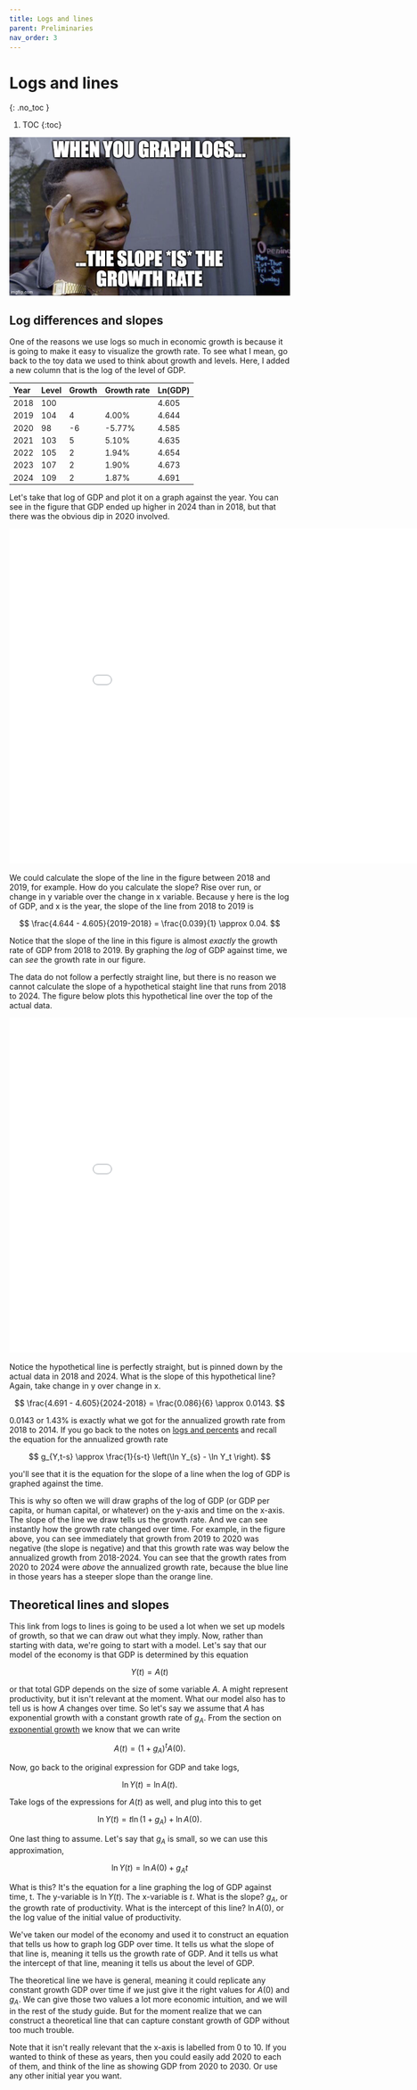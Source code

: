 ```yaml
---
title: Logs and lines
parent: Preliminaries
nav_order: 3
---
```


# Logs and lines
{: .no_toc }

1. TOC 
{:toc}

![Meme](meme_graph.png)

## Log differences and slopes
One of the reasons we use logs so much in economic growth is because it is going to make it easy to visualize the growth rate. To see what I mean, go back to the toy data we used to think about growth and levels. Here, I added a new column that is the log of the level of GDP.

| Year | Level | Growth | Growth rate | Ln(GDP) |
|:-----|:------------------|:------|:----|:----|
| 2018 | 100 |    |       | 4.605 |
| 2019 | 104 | 4  | 4.00% | 4.644 |
| 2020 |  98 | -6 | -5.77% | 4.585 |
| 2021 | 103 | 5  | 5.10% | 4.635 |
| 2022 | 105 | 2  | 1.94% | 4.654 |
| 2023 | 107 | 2  | 1.90% | 4.673 |
| 2024 | 109 | 2  | 1.87% | 4.691 |

Let's take that log of GDP and plot it on a graph against the year. You can see in the figure that GDP ended up higher in 2024 than in 2018, but that there was the obvious dip in 2020 involved.

<iframe width="900" height="600" frameborder="0" scrolling="no" src="//plotly.com/~dvollrath/25.embed"></iframe>

We could calculate the slope of the line in the figure between 2018 and 2019, for example. How do you calculate the slope? Rise over run, or change in y variable over the change in x variable. Because y here is the log of GDP, and x is the year, the slope of the line from 2018 to 2019 is

$$
\frac{4.644 - 4.605}{2019-2018} = \frac{0.039}{1} \approx 0.04.
$$

Notice that the slope of the line in this figure is almost *exactly* the growth rate of GDP from 2018 to 2019. By graphing the *log* of GDP against time, we can *see* the growth rate in our figure. 

The data do not follow a perfectly straight line, but there is no reason we cannot calculate the slope of a hypothetical staight line that runs from 2018 to 2024. The figure below plots this hypothetical line over the top of the actual data.

<iframe width="900" height="600" frameborder="0" scrolling="no" src="//plotly.com/~dvollrath/27.embed"></iframe>

Notice the hypothetical line is perfectly straight, but is pinned down by the actual data in 2018 and 2024. What is the slope of this hypothetical line? Again, take change in y over change in x.

$$
\frac{4.691 - 4.605}{2024-2018} = \frac{0.086}{6} \approx 0.0143.
$$

0.0143 or 1.43% is exactly what we got for the annualized growth rate from 2018 to 2014. If you go back to the notes on [logs and percents](http://growthecon.com/StudyGuide/preliminaries/logs.html) and recall the equation for the annualized growth rate

$$
g_{Y,t-s} \approx \frac{1}{s-t} \left(\ln Y_{s} - \ln Y_t \right).
$$

you'll see that it is the equation for the slope of a line when the log of GDP is graphed against the time. 

This is why so often we will draw graphs of the log of GDP (or GDP per capita, or human capital, or whatever) on the y-axis and time on the x-axis. The slope of the line we draw tells us the growth rate. And we can see instantly how the growth rate changed over time. For example, in the figure above, you can see immediately that growth from 2019 to 2020 was negative (the slope is negative) and that this growth rate was way below the annualized growth from 2018-2024. You can see that the growth rates from 2020 to 2024 were *above* the annualized growth rate, because the blue line in those years has a steeper slope than the orange line. 

## Theoretical lines and slopes
This link from logs to lines is going to be used a lot when we set up models of growth, so that we can draw out what they imply. Now, rather than starting with data, we're going to start with a model. Let's say that our model of the economy is that GDP is determined by this equation

$$
Y(t) = A(t)
$$

or that total GDP depends on the size of some variable $A$. A might represent productivity, but it isn't relevant at the moment. What our model also has to tell us is how $A$ changes over time. So let's say we assume that $A$ has exponential growth with a constant growth rate of $g_A$. From the section on [exponential growth](http://growthecon.com/StudyGuide/preliminaries/logs.html) we know that we can write

$$
A(t) = (1+g_A)^t A(0).
$$

Now, go back to the original expression for GDP and take logs,

$$
\ln Y(t) = \ln A(t).
$$

Take logs of the expressions for $A(t)$ as well, and plug into this to get

$$
\ln Y(t) = t \ln (1+g_A) + \ln A(0).
$$

One last thing to assume. Let's say that $g_A$ is small, so we can use this approximation,

$$
\ln Y(t) = \ln A(0) + g_A t
$$

What is this? It's the equation for a line graphing the log of GDP against time, t. The y-variable is $\ln Y(t)$. The x-variable is $t$. What is the slope? $g_A$, or the growth rate of productivity. What is the intercept of this line? $\ln A(0)$, or the log value of the initial value of productivity.

We've taken our model of the economy and used it to construct an equation that tells us how to graph log GDP over time. It tells us what the slope of that line is, meaning it tells us the growth rate of GDP. And it tells us what the intercept of that line, meaning it tells us about the level of GDP.

The theoretical line we have is general, meaning it could replicate any constant growth GDP over time if we just give it the right values for $A(0)$ and $g_A$. We can give those two values a lot more economic intuition, and we will in the rest of the study guide. But for the moment realize that we can construct a theoretical line that can capture constant growth of GDP without too much trouble.

Note that it isn't really relevant that the x-axis is labelled from 0 to 10. If you wanted to think of these as years, then you could easily add 2020 to each of them, and think of the line as showing GDP from 2020 to 2030. Or use any other initial year you want. 

